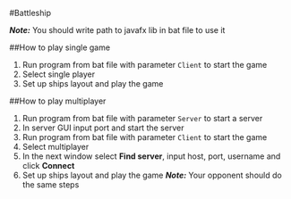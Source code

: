 #Battleship

***Note:*** You should write path to javafx lib in bat file to use it

##How to play single game
1. Run program from bat file with parameter `Client` to start the game
2. Select single player
3. Set up ships layout and play the game

##How to play multiplayer
1. Run program from bat file with parameter `Server` to start a server
2. In server GUI input port and start the server
3. Run program from bat file with parameter `Client` to start the game
4. Select multiplayer 
5. In the next window select **Find server**, input host, port, username and click **Connect**
6. Set up ships layout and play the game
***Note:*** Your opponent should do the same steps
